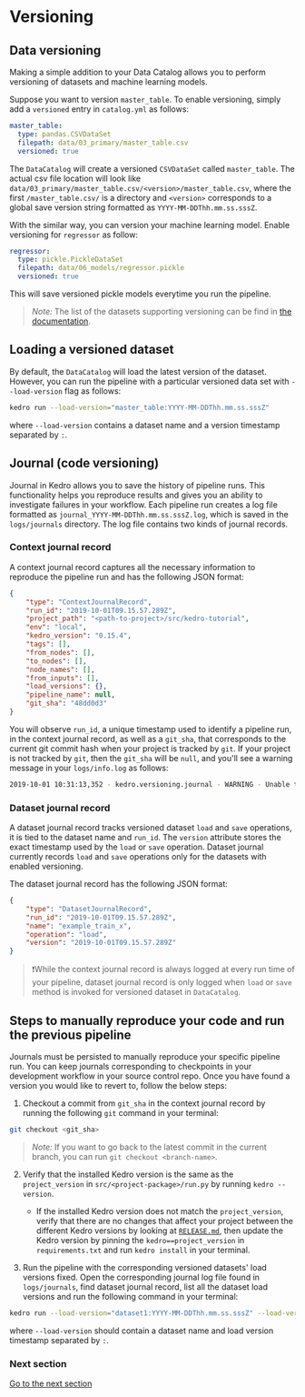 
# Versioning

## Data versioning
Making a simple addition to your Data Catalog allows you to perform versioning of datasets and machine learning models.

Suppose you want to version `master_table`. To enable versioning, simply add a `versioned` entry in `catalog.yml` as follows:

```yaml
master_table:
  type: pandas.CSVDataSet
  filepath: data/03_primary/master_table.csv
  versioned: true
```

The `DataCatalog` will create a versioned `CSVDataSet` called `master_table`. The actual csv file location will look like `data/03_primary/master_table.csv/<version>/master_table.csv`, where the first `/master_table.csv/` is a directory and `<version>` corresponds to a global save version string formatted as `YYYY-MM-DDThh.mm.ss.sssZ`.

With the similar way, you can version your machine learning model. Enable versioning for `regressor` as follow:

```yaml
regressor:
  type: pickle.PickleDataSet
  filepath: data/06_models/regressor.pickle
  versioned: true
```

This will save versioned pickle models everytime you run the pipeline.

> *Note:* The list of the datasets supporting versioning can be find in [the documentation](https://kedro.readthedocs.io/en/stable/04_user_guide/08_advanced_io.html#supported-datasets).

## Loading a versioned dataset
By default, the `DataCatalog` will load the latest version of the dataset. However, you can run the pipeline with a particular versioned data set with `--load-version` flag as follows:

```bash
kedro run --load-version="master_table:YYYY-MM-DDThh.mm.ss.sssZ"
```
where `--load-version` contains a dataset name and a version timestamp separated by `:`.


## Journal (code versioning)

Journal in Kedro allows you to save the history of pipeline runs. This functionality helps you reproduce results and gives you an ability to investigate failures in your workflow.
Each pipeline run creates a log file formatted as `journal_YYYY-MM-DDThh.mm.ss.sssZ.log`, which is saved in the `logs/journals` directory. The log file contains two kinds of journal records.

### Context journal record

A context journal record captures all the necessary information to reproduce the pipeline run and has the following JSON format:

```json
{
    "type": "ContextJournalRecord",
    "run_id": "2019-10-01T09.15.57.289Z",
    "project_path": "<path-to-project>/src/kedro-tutorial",
    "env": "local",
    "kedro_version": "0.15.4",
    "tags": [],
    "from_nodes": [],
    "to_nodes": [],
    "node_names": [],
    "from_inputs": [],
    "load_versions": {},
    "pipeline_name": null,
    "git_sha": "48dd0d3"
}
```

You will observe `run_id`, a unique timestamp used to identify a pipeline run, in the context journal record, as well as a `git_sha`, that corresponds to the current git commit hash when your project is tracked by `git`. If your project is not tracked by `git`, then the `git_sha` will be `null`, and you'll see a warning message in your `logs/info.log` as follows:

```bash
2019-10-01 10:31:13,352 - kedro.versioning.journal - WARNING - Unable to git describe /<path-to-project>/src/kedro-tutorial
```

### Dataset journal record

A dataset journal record tracks versioned dataset `load` and `save` operations, it is tied to the dataset name and `run_id`. The `version` attribute stores the exact timestamp used by the `load` or `save` operation. Dataset journal currently records `load` and `save` operations only for the datasets with enabled versioning.

The dataset journal record has the following JSON format:

```json
{
    "type": "DatasetJournalRecord",
    "run_id": "2019-10-01T09.15.57.289Z",
    "name": "example_train_x",
    "operation": "load",
    "version": "2019-10-01T09.15.57.289Z"
}
```

> ❗While the context journal record is always logged at every run time of your pipeline, dataset journal record is only logged when `load` or `save` method is invoked for versioned dataset in `DataCatalog`.

## Steps to manually reproduce your code and run the previous pipeline

Journals must be persisted to manually reproduce your specific pipeline run. You can keep journals corresponding to checkpoints in your development workflow in your source control repo. Once you have found a version you would like to revert to, follow the below steps:

1. Checkout a commit from `git_sha` in the context journal record by running the following `git` command in your terminal:
```bash
git checkout <git_sha>
```
> *Note:* If you want to go back to the latest commit in the current branch, you can run `git checkout <branch-name>`.

2. Verify that the installed Kedro version is the same as the `project_version` in `src/<project-package>/run.py` by running `kedro --version`.
    - If the installed Kedro version does not match the `project_version`, verify that there are no changes that affect your project between the different Kedro versions by looking at [`RELEASE.md`](https://github.com/quantumblacklabs/kedro/blob/master/RELEASE.md), then update the Kedro version by pinning the `kedro==project_version` in `requirements.txt` and run `kedro install` in your terminal.

3. Run the pipeline with the corresponding versioned datasets' load versions fixed. Open the corresponding journal log file found in `logs/journals`, find dataset journal record, list all the dataset load versions and run the following command in your terminal:
```bash
kedro run --load-version="dataset1:YYYY-MM-DDThh.mm.ss.sssZ" --load-version="dataset2:YYYY-MM-DDThh.mm.ss.sssZ"
```
where `--load-version` should contain a dataset name and load version timestamp separated by `:`.

### Next section
[Go to the next section](./10_package-project.md)
